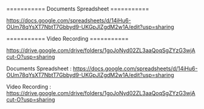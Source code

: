 =========== Documents Spreadsheet ===========

https://docs.google.com/spreadsheets/d/14iHu6-OUm78qYsXT7NbtT7Gbbyd9-UKGpJlZgdM2w1A/edit?usp=sharing


=========== Video Recording ===========

https://drive.google.com/drive/folders/1goJoNyd02ZL3aaQoqSgZYzG3wjAcut-O?usp=sharing





Documents Spreadsheet : https://docs.google.com/spreadsheets/d/14iHu6-OUm78qYsXT7NbtT7Gbbyd9-UKGpJlZgdM2w1A/edit?usp=sharing


Video Recording : https://drive.google.com/drive/folders/1goJoNyd02ZL3aaQoqSgZYzG3wjAcut-O?usp=sharing
